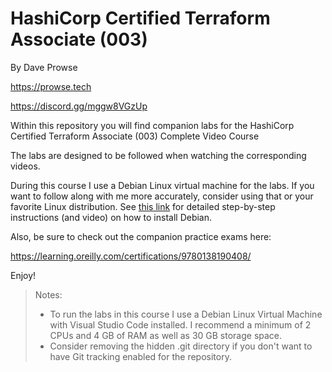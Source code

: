 # HashiCorp Certified Terraform Associate (003)
By Dave Prowse

https://prowse.tech

https://discord.gg/mggw8VGzUp 

Within this repository you will find companion labs for the HashiCorp Certified Terraform Associate (003) Complete Video Course

The labs are designed to be followed when watching the corresponding videos. 

During this course I use a Debian Linux virtual machine for the labs. If you want to follow along with me more accurately, consider using that or your favorite Linux distribution. See [this link](https://prowse.tech/debian-11-linux-install/) for detailed step-by-step instructions (and video) on how to install Debian. 

Also, be sure to check out the companion practice exams here:  

https://learning.oreilly.com/certifications/9780138190408/ 

Enjoy!

> Notes: 
> - To run the labs in this course I use a Debian Linux Virtual Machine with Visual Studio Code installed. I recommend a minimum of 2 CPUs and 4 GB of RAM as well as 30 GB storage space. 
> - Consider removing the hidden .git directory if you don't want to have Git tracking enabled for the repository. 
